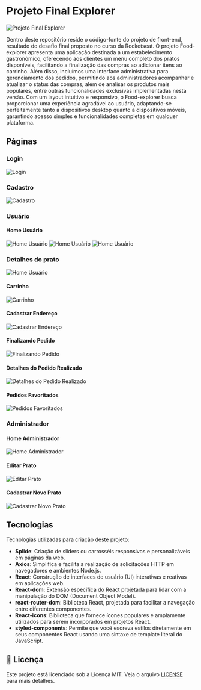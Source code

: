 # Projeto Final Explorer

![Projeto Final Explorer](./public/Untitled%20(5).png)

Dentro deste repositório reside o código-fonte do projeto de front-end, resultado do desafio final proposto no curso da Rocketseat. O projeto Food-explorer apresenta uma aplicação destinada a um estabelecimento gastronômico, oferecendo aos clientes um menu completo dos pratos disponíveis, facilitando a finalização das compras ao adicionar itens ao carrinho. Além disso, incluímos uma interface administrativa para gerenciamento dos pedidos, permitindo aos administradores acompanhar e atualizar o status das compras, além de analisar os produtos mais populares, entre outras funcionalidades exclusivas implementadas nesta versão. Com um layout intuitivo e responsivo, o Food-explorer busca proporcionar uma experiência agradável ao usuário, adaptando-se perfeitamente tanto a dispositivos desktop quanto a dispositivos móveis, garantindo acesso simples e funcionalidades completas em qualquer plataforma.

## Páginas

### Login
![Login](./public/Untitled%20(7).png)

### Cadastro
![Cadastro](./public/Untitled.png)

### Usuário

#### Home Usuário
![Home Usuário](./public/Untitled%20(1).png)
![Home Usuário](./public/Untitled%20(2).png)
![Home Usuário](./public/Untitled%20(3).png)

### Detalhes do prato
![Home Usuário](./public/detailsorder.png)

#### Carrinho
![Carrinho](./public/Untitled%20(4).png)

#### Cadastrar Endereço
![Cadastrar Endereço](./public/end.png)

#### Finalizando Pedido
![Finalizando Pedido](./public/pagament.png)

#### Detalhes do Pedido Realizado
![Detalhes do Pedido Realizado](./public/details.png)

#### Pedidos Favoritados
![Pedidos Favoritados](./public/fav.png)

### Administrador

#### Home Administrador
![Home Administrador](./public/homeadmin.png)

#### Editar Prato
![Editar Prato](./public/edit.png)

#### Cadastrar Novo Prato
![Cadastrar Novo Prato](./public/new.png)


## Tecnologias
Tecnologias utilizadas para criação deste projeto:

- **Splide**: Criação de sliders ou carrosséis responsivos e personalizáveis em páginas da web.
- **Axios**: Simplifica e facilita a realização de solicitações HTTP em navegadores e ambientes Node.js.
- **React**: Construção de interfaces de usuário (UI) interativas e reativas em aplicações web.
- **React-dom**: Extensão específica do React projetada para lidar com a manipulação do DOM (Document Object Model).
- **react-router-dom**: Biblioteca React, projetada para facilitar a navegação entre diferentes componentes.
- **React-icons**: Biblioteca que fornece ícones populares e amplamente utilizados para serem incorporados em projetos React.
- **styled-components**: Permite que você escreva estilos diretamente em seus componentes React usando uma sintaxe de template literal do JavaScript.

## 📄 Licença

Este projeto está licenciado sob a Licença MIT. Veja o arquivo [LICENSE](LICENSE) para mais detalhes.